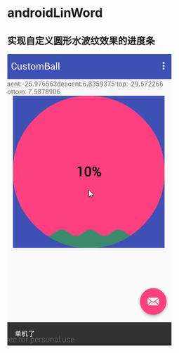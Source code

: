 # androidLinWord
## 实现自定义圆形水波纹效果的进度条
 ![](https://github.com/androidlsl/androidLinWord/blob/master/RoundrippleProgressbar/images/123.gif)
